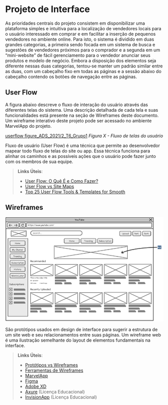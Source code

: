 
# Projeto de Interface

As prioridades centrais do projeto consistem em disponibilizar uma plataforma simples e intuitiva para a localização de vendedores locais para o usuário interessado em comprar e em facilitar a inserção de pequenos vendedores no ambiente online. Para isto, o sistema é dividido em duas grandes categorias, a primeira sendo focada em um sistema de busca e sugestões de vendedores próximos para o comprador e a segunda em um “mini-website” de fácil gerenciamento para o vendedor anunciar seus produtos e modelo de negócio. Embora a disposição dos elementos seja diferente nessas duas categorias, tentou-se manter um padrão similar entre as duas, com um cabeçalho fixo em todas as páginas e a sessão abaixo do cabeçalho contendo os botões de navegação entre as páginas.

## User Flow

A figura abaixo descreve o fluxo de interação do usuário através das diferentes telas do sistema. Uma descrição detalhada de cada tela e suas funcionalidades está presente na seção de Wireframes deste documento. Um wireframe interativo deste projeto pode ser acessado no ambiente MarvelApp do projeto.

[userflow figure_ADS_2021/2_T6_Grupo1](https://user-images.githubusercontent.com/74699119/135296806-aaaa143a-e8c5-4284-8a29-0909174df9ef.png)
*Figura X - Fluxo de telas do usuário*


Fluxo de usuário (User Flow) é uma técnica que permite ao desenvolvedor mapear todo fluxo de telas do site ou app. Essa técnica funciona para alinhar os caminhos e as possíveis ações que o usuário pode fazer junto com os membros de sua equipe.

> **Links Úteis**:
> - [User Flow: O Quê É e Como Fazer?](https://medium.com/7bits/fluxo-de-usu%C3%A1rio-user-flow-o-que-%C3%A9-como-fazer-79d965872534)
> - [User Flow vs Site Maps](http://designr.com.br/sitemap-e-user-flow-quais-as-diferencas-e-quando-usar-cada-um/)
> - [Top 25 User Flow Tools & Templates for Smooth](https://www.mockplus.com/blog/post/user-flow-tools)


## Wireframes

![Exemplo de Wireframe](img/wireframe-example.png)

São protótipos usados em design de interface para sugerir a estrutura de um site web e seu relacionamentos entre suas páginas. Um wireframe web é uma ilustração semelhante do layout de elementos fundamentais na interface.
 
> **Links Úteis**:
> - [Protótipos vs Wireframes](https://www.nngroup.com/videos/prototypes-vs-wireframes-ux-projects/)
> - [Ferramentas de Wireframes](https://rockcontent.com/blog/wireframes/)
> - [MarvelApp](https://marvelapp.com/developers/documentation/tutorials/)
> - [Figma](https://www.figma.com/)
> - [Adobe XD](https://www.adobe.com/br/products/xd.html#scroll)
> - [Axure](https://www.axure.com/edu) (Licença Educacional)
> - [InvisionApp](https://www.invisionapp.com/) (Licença Educacional)
